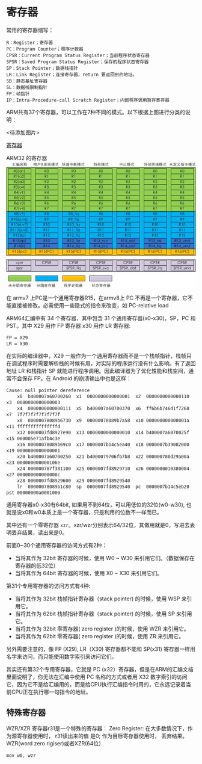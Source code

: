 # 寄存器

常用的寄存器缩写：
```
R：Register；寄存器
PC：Program Counter；程序计数器
CPSR：Current Program Status Register；当前程序状态寄存器
SPSR：Saved Program Status Register；保存的程序状态寄存器
SP：Stack Pointer；数据栈指针
LR：Link Register；连接寄存器，return 要返回到的地址。
SB：静态基址寄存器
SL：数据栈限制指针
FP：帧指针
IP：Intra-Procedure-call Scratch Register；内部程序调用暂存寄存器
```

ARM共有37个寄存器，可以工作在7种不同的模式。以下根据上图进行分类的说明：

<待添加图片>


[寄存器](https://blog.csdn.net/weixin_42135087/article/details/111263720)

ARM32 的寄存器
![ARM32 Register](images/register)

在 armv7 上PC是一个通用寄存器R15，在armv8上 PC 不再是一个寄存器，它不能直接被修改。必需使用一些隐式的指令来改变，如 PC-relative load

ARM64汇编中有 34 个寄存器，其中包含 31 个通用寄存器(x0-x30)，SP，PC 和 PST。其中 X29 用作 FP 寄存器 x30 用作 LR 寄存器:
```
FP = X29
LR = X30
```
在实际的编译器中，X29 一般作为一个通用寄存器而不是一个栈帧指针，栈帧只在调试程序时需要解析栈的时候有用，对实际的程序运行没有什么影响。有了返回地址 LR 和栈指针 SP 就能进行程序调用。因此编译器为了优化性能和栈空间，通常不会保存 FP。在 Android 的崩溃输出中也是这样：

```
Cause: null pointer dereference
    x0  b400007a60700260  x1  0000000000000001  x2  0000000000000110  x3  0000000000000003
    x4  0000000000000111  x5  b400007a60700370  x6  ff6b6b746d1f7268  x7  7f7f7f7f7f7f7f7f
    x8  00000078089b6730  x9  00000078089b7a58  x10 000000000000001a  x11 fffffffffffffffd
    x12 0000007fd8927e90  x13 0000000000000010  x14 b400007a6070025f  x15 000005e71afb4c3e
    x16 00000078089b69c0  x17 0000007b14c5ea40  x18 0000007b39082000  x19 0000000000000001
    x20 b400007a60700250  x21 b4000079706fb7b8  x22 000000780d29a00a  x23 000000000000106e
    x24 000000787f381100  x25 0000007fd8929710  x26 0000000010380004  x27 000000000000000c
    x28 0000007fd8929600  x29 0000007fd8929540
    lr  00000078089b1c80  sp  0000007fd8929540  pc  0000007b14c5eb20  pst 00000000a0001000
```


通用寄存器x0-x30有64bit, 如果用不到64位，可以用低位的32位(w0-w30), 也就是说x0和w0本质上是一个寄存器，只是利用的位数不一样而已。

其中还有一个零寄存器 `xzr`。xzr/wzr分别表示64/32位，其做用就是0，写进去表明丢弃结果，读出来是0。

前面0~30个通用寄存器的访问方式有2种：

- 当将其作为 32bit 寄存器的时候，使用 W0 ~ W30 来引用它们。（数据保存在寄存器的低32位）
- 当将其作为 64bit 寄存器的时候，使用 X0 ~ X30 来引用它们。

第31个专用寄存器的访问方式有4种:

- 当将其作为 32bit 栈帧指针寄存器（stack pointer) 的时候，使用 WSP 来引用它。
- 当将其作为 62bit 栈帧指针寄存器（stack pointer) 的时候，使用 SP 来引用它。
- 当将其作为 32bit 零寄存器( zero register )的时候，使用 WZR 来引用它。
- 当将其作为 62bit 零寄存器( zero register )的时候，使用 ZR 来引用它。

另外需要注意的，像 FP (X29), LR（X30) 寄存器都不能和 SP(x31) 寄存器一样用名字来访问，而只能使用数字索引来访问它们。

其实还有第32个专用寄存器，它就是 PC (x32）寄存器，但是在ARM的汇编文档里面说明了，你无法在汇编中使用 PC 名称的方式或者用 X32 数字索引的访问它，因为它不是给汇编用的，而是给CPU执行汇编指令时用的，它永远记录着当前CPU正在执行哪一句指令的地址。



## 特殊寄存器

WZR/XZR
寄存器r31是一个特殊的寄存器：
Zero Register: 在大多数情况下，作为源寄存器使用时， r31读出来的值 是0; 作为目标寄存器使用时， 丢弃结果。 WZR(word zero rigiser)或者XZR(64位）

```assembly
mov	w0, wzr
``` 
